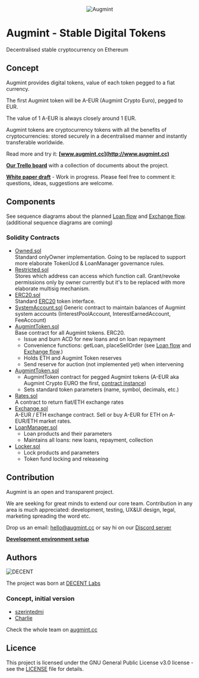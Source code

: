 <span style="display:block;text-align:center">![Augmint](http://www.augmint.cc/android-chrome-192x192.png)
</span>

# Augmint - Stable Digital Tokens

Decentralised stable cryptocurrency on Ethereum

## Concept

Augmint provides digital tokens, value of each token pegged to a fiat currency.

The first Augmint token will be A-EUR (Augmint Crypto Euro), pegged to EUR.

The value of 1 A-EUR is always closely around 1 EUR.

Augmint tokens are cryptocurrency tokens with all the benefits of cryptocurrencies: stored securely in a decentralised manner and instantly transferable worldwide.

Read more and try it: **[www.augmint.cc](http://www.augmint.cc)**

**[Our Trello board](https://trello.com/b/RYGAt2so/augmint-documents)** with a collection of documents about the project.

**[White paper draft](http://bit.ly/augmint-wp)** - Work in progress. Please feel free to comment it: questions, ideas, suggestions are welcome.

## Components

See sequence diagrams about the planned [Loan flow](docs/loanFlow.png) and [Exchange flow](docs/exchangeFlow.png). (additional sequence diagrams are coming)

### Solidity Contracts

* [Owned.sol](./contracts/generic/Owned.sol)  
  Standard onlyOwner implementation. Going to be replaced to support more elaborate TokenUcd & LoanManager governance rules.
* [Restricted.sol](./contracts/generic/Owned.sol)  
   Stores which address can access which function call.
  Grant/revoke permissions only by owner currently but it's to be replaced with more elaborate multisig mechanism.
* [ERC20.sol](./contracts/generic/ERC20.sol)  
  Standard [ERC20](https://theethereum.wiki/w/index.php/ERC20_Token_Standard) token interface.
* [SystemAccount.sol](./contracts/generic/ERC20.sol)
  Generic contract to maintain balances of Augmint system accounts (InterestPoolAccount, InterestEarnedAccount, FeeAccount)
* [AugmintToken.sol](./contracts/generic/AugmintToken.sol)  
  Base contract for all Augmint tokens. ERC20.
    * Issue and burn ACD for new loans and on loan repayment
    * Convenience functions: getLoan, placeSellOrder (see [Loan flow](docs/loanFlow.png) and [Exchange flow](docs/exchangeFlow.png).)
    * Holds ETH and Augmint Token reserves
    * Send reserve for auction (not implemented yet) when intervening
* [AugmintToken.sol](./contracts/TokenAcd.sol)
    * AugmintToken contract for pegged Augmint tokens (A-EUR aka Augmint Crypto EURO the first, [contract instance](./contracts/TokenAce.sol))
    * Sets standard token parameters (name, symbol, decimals, etc.)
* [Rates.sol](./contracts/Rates.sol)  
  A contract to return fiat/ETH exchange rates
* [Exchange.sol](./contracts/Exchange.sol)  
  A-EUR / ETH exchange contract. Sell or buy A-EUR for ETH on A-EUR/ETH market rates.
* [LoanManager.sol](./contracts/LoanManager.sol)
    * Loan products and their parameters
    * Maintains all loans: new loans, repayment, collection
* [Locker.sol](./contracts/Lock.sol)
    * Lock products and parameters
    * Token fund locking and releaseing

## Contribution

Augmint is an open and transparent project.

We are seeking for great minds to extend our core team. Contribution in any area is much appreciated: development, testing, UX&UI design, legal, marketing spreading the word etc.

Drop us an email: hello@augmint.cc
or say hi on our [Discord server](https://discord.gg/PwDmsnu)

**[Development environment setup](docs/developmentEnvironment.md)**

## Authors

![DECENT](http://www.decent.org/images/logo-voronoi_120x33.png)

The project was born at [DECENT Labs](http://www.decent.org)

### Concept, initial version

* [szerintedmi](https://github.com/szerintedmi)
* [Charlie](https://github.com/krosza)

Check the whole team on [augmint.cc](http://www.augmint.cc)

## Licence

This project is licensed under the GNU General Public License v3.0 license - see the [LICENSE](LICENSE) file for details.
